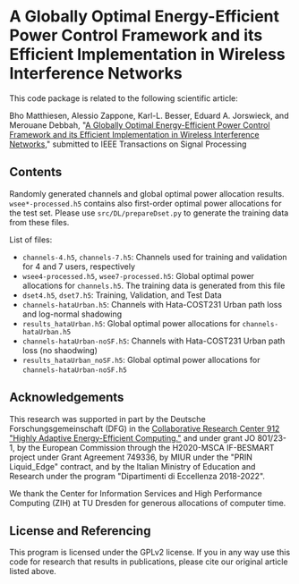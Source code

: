 A Globally Optimal Energy-Efficient Power Control Framework and its Efficient Implementation in Wireless Interference Networks
==================

This code package is related to the following scientific article:

Bho Matthiesen, Alessio Zappone, Karl-L. Besser, Eduard A. Jorswieck, and Merouane Debbah, "[A Globally Optimal Energy-Efficient Power Control Framework and its Efficient Implementation in Wireless Interference Networks](https://arxiv.org/abs/1812.06920)," submitted to IEEE Transactions on Signal Processing

## Contents

Randomly generated channels and global optimal power allocation results. `wsee*-processed.h5` contains also first-order optimal power allocations for the test set. Please use `src/DL/prepareDset.py` to generate the training data from these files.

List of files:

* `channels-4.h5`, `channels-7.h5`: Channels used for training and validation for 4 and 7 users, respectively
* `wsee4-processed.h5`, `wsee7-processed.h5`: Global optimal power allocations for `channels.h5`. The training data is generated from this file
* `dset4.h5`, `dset7.h5`: Training, Validation, and Test Data
* `channels-hataUrban.h5`: Channels with Hata-COST231 Urban path loss and log-normal shadowing
* `results_hataUrban.h5`: Global optimal power allocations for `channels-hataUrban.h5`
* `channels-hataUrban-noSF.h5`: Channels with Hata-COST231 Urban path loss (no shaodwing)
* `results_hataUrban_noSF.h5`: Global optimal power allocations for `channels-hataUrban-noSF.h5`


## Acknowledgements

This research was supported in part by the Deutsche Forschungsgemeinschaft (DFG) in the [Collaborative Research Center 912 "Highly Adaptive Energy-Efficient Computing."](https://tu-dresden.de/ing/forschung/sfb912) and under grant JO 801/23-1, by the European Commission through the H2020-MSCA IF-BESMART project under Grant Agreement 749336, by MIUR under the "PRIN Liquid_Edge" contract, and by the Italian Ministry of Education and Research under the program "Dipartimenti di Eccellenza 2018-2022".

We thank the Center for Information Services and High Performance Computing (ZIH) at TU Dresden for generous allocations of computer time.


## License and Referencing

This program is licensed under the GPLv2 license. If you in any way use this code for research that results in publications, please cite our original article listed above.

